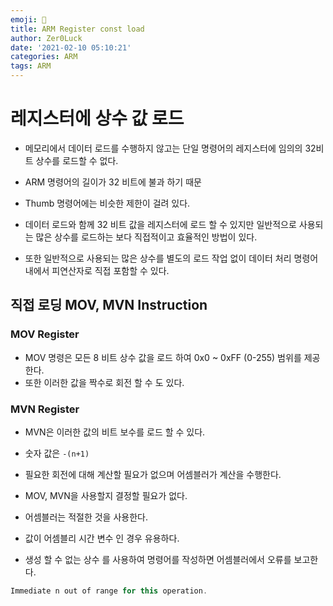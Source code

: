 ```yaml
---
emoji: 🍃
title: ARM Register const load
author: Zer0Luck
date: '2021-02-10 05:10:21'
categories: ARM
tags: ARM
---
```


# 레지스터에 상수 값 로드

- 메모리에서 데이터 로드를 수행하지 않고는 단일 명령어의 레지스터에 임의의 32비트 상수를 로드할 수 없다.
- ARM 명령어의 길이가 32 비트에 불과 하기 때문
- Thumb 명령어에는 비슷한 제한이 걸려 있다.

- 데이터 로드와 함께 32 비트 값을 레지스터에 로드 할 수 있지만 일반적으로 사용되는 많은 상수를 로드하는 보다 직접적이고 효율적인 방법이 있다.
- 또한 일반적으로 사용되는 많은 상수를 별도의 로드 작업 없이 데이터 처리 명령어 내에서 피연산자로 직접 포함할 수 있다.

## 직접 로딩 MOV, MVN Instruction

### MOV Register

- MOV 명령은 모든 8 비트 상수 값을 로드 하여 0x0 ~ 0xFF (0-255) 범위를 제공한다.
- 또한 이러한 값을 짝수로 회전 할 수 도 있다.

### MVN Register

- MVN은 이러한 값의 비트 보수를 로드 할 수 있다.
- 숫자 값은 `-(n+1)`

- 필요한 회전에 대해 계산할 필요가 없으며 어셈블러가 계산을 수행한다.
- MOV, MVN을 사용할지 결정할 필요가 없다.
- 어셈블러는 적절한 것을 사용한다.
- 값이 어셈블리 시간 변수 인 경우 유용하다.

- 생성 할 수 없는 상수 를 사용하여 명령어를 작성하면 어셈블러에서 오류를 보고한다.

```cpp
Immediate n out of range for this operation.
```

```toc
```